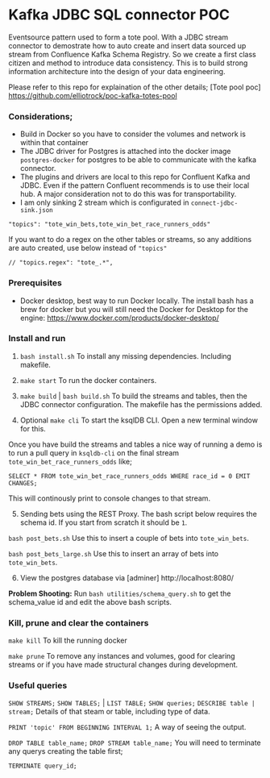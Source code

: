 # Kafka JDBC SQL connector POC

Eventsource pattern used to form a tote pool. With a JDBC stream connector to demostrate how to auto create and insert data sourced up stream from Confluence Kafka Schema Registry. So we create a first class citizen and method to introduce data consistency. This is to build strong information architecture into the design of your data engineering.  

Please refer to this repo for explaination of the other details; [Tote pool poc] https://github.com/elliotrock/poc-kafka-totes-pool


### Considerations;
* Build in Docker so you have to consider the volumes and network is within that container
* The JDBC driver for Postgres is attached into the docker image `postgres-docker` for postgres to be able to communicate with the kafka connector.
* The plugins and drivers are local to this repo for Confluent Kafka and JDBC. Even if the pattern Confluent recommends is to use their local hub. A major consideration not to do this was for transportability. 
* I am only sinking 2 stream which is configurated in `connect-jdbc-sink.json`

 `"topics": "tote_win_bets,tote_win_bet_race_runners_odds"`

 If you want to do a regex on the other tables or streams, so any additions are auto created, use below instead of  `"topics"`

 `// "topics.regex": "tote_.*",` 

### Prerequisites
* Docker desktop, best way to run Docker locally. The install bash has a brew for docker but you will still need the Docker for Desktop for the engine: https://www.docker.com/products/docker-desktop/


### Install and run
1. `bash install.sh`
To install any missing dependencies. Including makefile.

2. `make start`
To run the docker containers.

3. `make build` | `bash build.sh`
To build the streams and tables, then the JDBC connector configuration. The makefile has the permissions added.

4. Optional  `make cli`
To start the ksqlDB CLI. Open a new terminal window for this. 

Once you have build the streams and tables a nice way of running a demo is to run a pull query in `ksqldb-cli` on the final stream `tote_win_bet_race_runners_odds` like;

`SELECT * FROM tote_win_bet_race_runners_odds WHERE race_id = 0 EMIT CHANGES;` 

This will continously print to console changes to that stream.

5. Sending bets using the REST Proxy. The bash script below requires the schema id. If you start from scratch it should be `1`. 

`bash post_bets.sh`
Use this to insert a couple of bets into `tote_win_bets`.

`bash post_bets_large.sh`
Use this to insert an array of bets into `tote_win_bets`.

6. View the postgres database via [adminer]  http://localhost:8080/

**Problem Shooting:** Run `bash utilities/schema_query.sh` to get the schema_value id and edit the above bash scripts.


### Kill, prune and clear the containers 

`make kill`
To kill the running docker

`make prune`
To remove any instances and volumes, good for clearing streams or if you have made structural changes during development.


### Useful queries

`SHOW STREAMS;`
`SHOW TABLES;` | `LIST TABLE;`
`SHOW queries;`
`DESCRIBE table | stream;`
Details of that steam or table, including type of data.

`PRINT 'topic' FROM BEGINNING INTERVAL 1;`
A way of seeing the output.

`DROP TABLE table_name;` 
`DROP STREAM table_name;` 
You will need to terminate any querys creating the table first;

`TERMINATE query_id;` 

